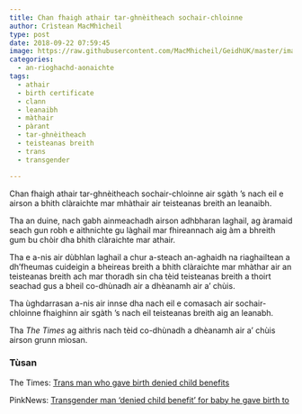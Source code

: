 ```yaml
---
title: Chan fhaigh athair tar-ghnèitheach sochair-chloinne
author: Crìstean MacMhìcheil
type: post
date: 2018-09-22 07:59:45
image: https://raw.githubusercontent.com/MacMhicheil/GeidhUK/master/images/2018-09-22-chan-fhaigh-athair-tar-ghneitheach-sochair-chloinne.jpg
categories:
  - an-rioghachd-aonaichte
tags:
  - athair
  - birth certificate
  - clann
  - leanaibh
  - màthair
  - pàrant
  - tar-ghnèitheach
  - teisteanas breith
  - trans
  - transgender

---
```

Chan fhaigh athair tar-ghnèitheach sochair-chloinne air sgàth &#8217;s nach eil e airson a bhith clàraichte mar mhàthair air teisteanas breith an leanaibh.

<!--more-->

Tha an duine, nach gabh ainmeachadh airson adhbharan laghail, ag àramaid seach gun robh e aithnichte gu làghail mar fhireannach aig àm a bhreith gum bu chòir dha bhith clàraichte mar athair.

Tha e a-nis air dùbhlan laghail a chur a-steach an-aghaidh na riaghailtean a dh&#8217;fheumas cuideigin a bheireas breith a bhith clàraichte mar mhàthar air an teisteanas breith ach mar thoradh sin cha tèid teisteanas breith a thoirt seachad gus a bheil co-dhùnadh air a dhèanamh air a&#8217; chùis.

Tha ùghdarrasan a-nis air innse dha nach eil e comasach air sochair-chloinne fhaighinn air sgàth &#8217;s nach eil teisteanas breith aig an leanabh.

Tha _The Times_ ag aithris nach tèid co-dhùnadh a dhèanamh air a&#8217; chùis airson grunn mìosan.

### Tùsan

The Times: [Trans man who gave birth denied child benefits][1]

PinkNews: [Transgender man ‘denied child benefit’ for baby he gave birth to][2]

 [1]: https://www.thetimes.co.uk/article/trans-man-who-gave-birth-denied-childbenefits-lnd2lbjfj "Trans man who gave birth denied child benefits"
 [2]: https://www.pinknews.co.uk/2018/09/19/trans-man-denied-child-benefit-baby-high-court/
